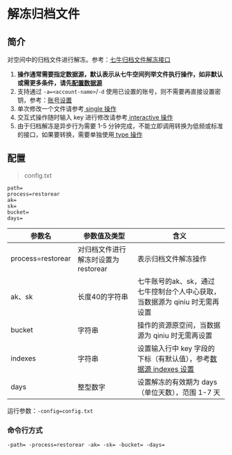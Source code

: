 # 解冻归档文件

## 简介
对空间中的归档文件进行解冻。参考：[七牛归档文件解冻接口](https://developer.qiniu.com/kodo/api/6380/restore-archive)  
1. **操作通常需要指定数据源，默认表示从七牛空间列举文件执行操作，如非默认或需更多条件，请先[配置数据源](datasource.md)**  
2. 支持通过 `-a=<account-name>`/`-d` 使用已设置的账号，则不需要再直接设置密钥，参考：[账号设置](../README.md#账号设置)  
3. 单次修改一个文件请参考[ single 操作](single.md)  
4. 交互式操作随时输入 key 进行修改请参考[ interactive 操作](interactive.md)  
5. 由于归档解冻是异步行为需要 1-5 分钟完成，不能立即调用转换为低频或标准的接口，如果要转换，需要单独使用[ type 操作](type.md)  

## 配置
> config.txt
```
path=
process=restorear
ak=
sk=
bucket=
days=
```  
|参数名|参数值及类型 | 含义|  
|-----|-------|-----|  
|process=restorear| 对归档文件进行解冻时设置为 restorear| 表示归档文件解冻操作|  
|ak、sk|长度40的字符串|七牛账号的ak、sk，通过七牛控制台个人中心获取，当数据源为 qiniu 时无需再设置|  
|bucket| 字符串| 操作的资源原空间，当数据源为 qiniu 时无需再设置|  
|indexes|字符串| 设置输入行中 key 字段的下标（有默认值），参考[数据源 indexes 设置](datasource.md#1-公共参数)|  
|days| 整型数字| 设置解冻的有效期为 days（单位天数），范围 1-7 天|  

运行参数：`-config=config.txt`

### 命令行方式
```
-path= -process=restorear -ak= -sk= -bucket= -days=  
```
